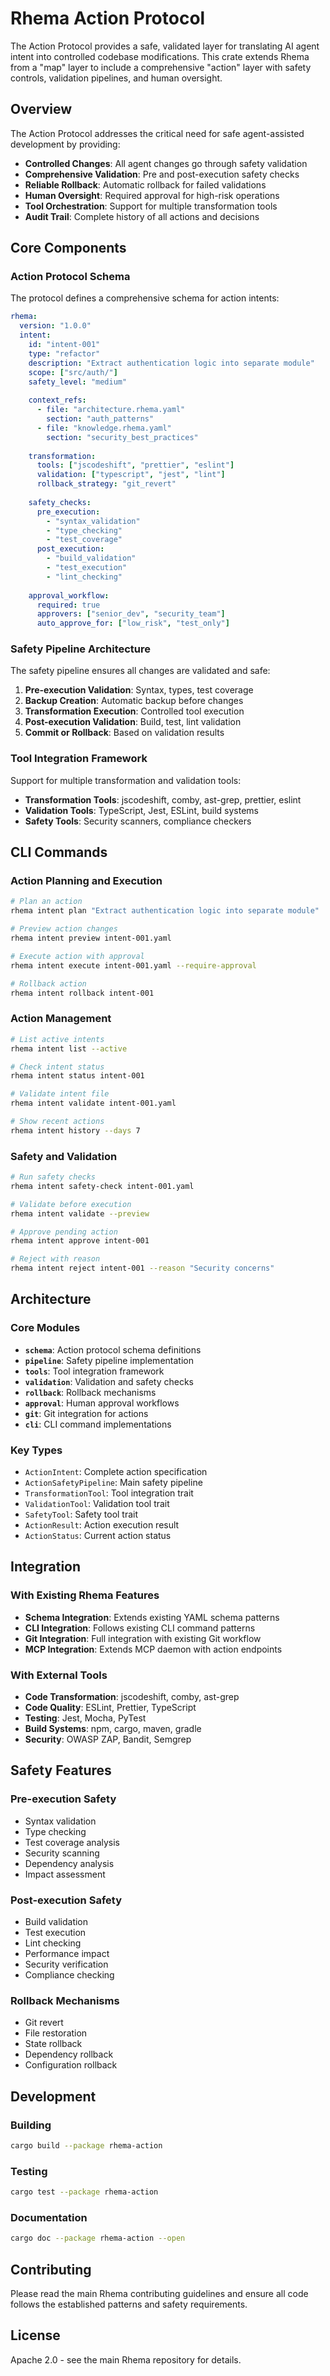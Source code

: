# Rhema Action Protocol

The Action Protocol provides a safe, validated layer for translating AI agent intent into controlled codebase modifications. This crate extends Rhema from a "map" layer to include a comprehensive "action" layer with safety controls, validation pipelines, and human oversight.

## Overview

The Action Protocol addresses the critical need for safe agent-assisted development by providing:

- **Controlled Changes**: All agent changes go through safety validation
- **Comprehensive Validation**: Pre and post-execution safety checks
- **Reliable Rollback**: Automatic rollback for failed validations
- **Human Oversight**: Required approval for high-risk operations
- **Tool Orchestration**: Support for multiple transformation tools
- **Audit Trail**: Complete history of all actions and decisions

## Core Components

### Action Protocol Schema

The protocol defines a comprehensive schema for action intents:

```yaml
rhema:
  version: "1.0.0"
  intent:
    id: "intent-001"
    type: "refactor"
    description: "Extract authentication logic into separate module"
    scope: ["src/auth/"]
    safety_level: "medium"
    
    context_refs:
      - file: "architecture.rhema.yaml"
        section: "auth_patterns"
      - file: "knowledge.rhema.yaml"
        section: "security_best_practices"
    
    transformation:
      tools: ["jscodeshift", "prettier", "eslint"]
      validation: ["typescript", "jest", "lint"]
      rollback_strategy: "git_revert"
      
    safety_checks:
      pre_execution:
        - "syntax_validation"
        - "type_checking"
        - "test_coverage"
      post_execution:
        - "build_validation"
        - "test_execution"
        - "lint_checking"
    
    approval_workflow:
      required: true
      approvers: ["senior_dev", "security_team"]
      auto_approve_for: ["low_risk", "test_only"]
```

### Safety Pipeline Architecture

The safety pipeline ensures all changes are validated and safe:

1. **Pre-execution Validation**: Syntax, types, test coverage
2. **Backup Creation**: Automatic backup before changes
3. **Transformation Execution**: Controlled tool execution
4. **Post-execution Validation**: Build, test, lint validation
5. **Commit or Rollback**: Based on validation results

### Tool Integration Framework

Support for multiple transformation and validation tools:

- **Transformation Tools**: jscodeshift, comby, ast-grep, prettier, eslint
- **Validation Tools**: TypeScript, Jest, ESLint, build systems
- **Safety Tools**: Security scanners, compliance checkers

## CLI Commands

### Action Planning and Execution

```bash
# Plan an action
rhema intent plan "Extract authentication logic into separate module"

# Preview action changes
rhema intent preview intent-001.yaml

# Execute action with approval
rhema intent execute intent-001.yaml --require-approval

# Rollback action
rhema intent rollback intent-001
```

### Action Management

```bash
# List active intents
rhema intent list --active

# Check intent status
rhema intent status intent-001

# Validate intent file
rhema intent validate intent-001.yaml

# Show recent actions
rhema intent history --days 7
```

### Safety and Validation

```bash
# Run safety checks
rhema intent safety-check intent-001.yaml

# Validate before execution
rhema intent validate --preview

# Approve pending action
rhema intent approve intent-001

# Reject with reason
rhema intent reject intent-001 --reason "Security concerns"
```

## Architecture

### Core Modules

- **`schema`**: Action protocol schema definitions
- **`pipeline`**: Safety pipeline implementation
- **`tools`**: Tool integration framework
- **`validation`**: Validation and safety checks
- **`rollback`**: Rollback mechanisms
- **`approval`**: Human approval workflows
- **`git`**: Git integration for actions
- **`cli`**: CLI command implementations

### Key Types

- `ActionIntent`: Complete action specification
- `ActionSafetyPipeline`: Main safety pipeline
- `TransformationTool`: Tool integration trait
- `ValidationTool`: Validation tool trait
- `SafetyTool`: Safety tool trait
- `ActionResult`: Action execution result
- `ActionStatus`: Current action status

## Integration

### With Existing Rhema Features

- **Schema Integration**: Extends existing YAML schema patterns
- **CLI Integration**: Follows existing CLI command patterns
- **Git Integration**: Full integration with existing Git workflow
- **MCP Integration**: Extends MCP daemon with action endpoints

### With External Tools

- **Code Transformation**: jscodeshift, comby, ast-grep
- **Code Quality**: ESLint, Prettier, TypeScript
- **Testing**: Jest, Mocha, PyTest
- **Build Systems**: npm, cargo, maven, gradle
- **Security**: OWASP ZAP, Bandit, Semgrep

## Safety Features

### Pre-execution Safety

- Syntax validation
- Type checking
- Test coverage analysis
- Security scanning
- Dependency analysis
- Impact assessment

### Post-execution Safety

- Build validation
- Test execution
- Lint checking
- Performance impact
- Security verification
- Compliance checking

### Rollback Mechanisms

- Git revert
- File restoration
- State rollback
- Dependency rollback
- Configuration rollback

## Development

### Building

```bash
cargo build --package rhema-action
```

### Testing

```bash
cargo test --package rhema-action
```

### Documentation

```bash
cargo doc --package rhema-action --open
```

## Contributing

Please read the main Rhema contributing guidelines and ensure all code follows the established patterns and safety requirements.

## License

Apache 2.0 - see the main Rhema repository for details. 